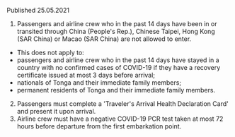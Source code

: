 Published 25.05.2021
1. Passengers and airline crew who in the past 14 days have been in or transited through China (People's Rep.), Chinese Taipei, Hong Kong (SAR China) or Macao (SAR China) are not allowed to enter.
- This does not apply to:
- passengers and airline crew who in the past 14 days have stayed in a country with no confirmed cases of COVID-19 if they have a recovery certificate issued at most 3 days before arrival;
- nationals of Tonga and their immediate family members;
- permanent residents of Tonga and their immediate family members.
2. Passengers must complete a 'Traveler's Arrival Health Declaration Card' and present it upon arrival.
3. Airline crew must have a negative COVID-19 PCR test taken at most 72 hours before departure from the first embarkation point.